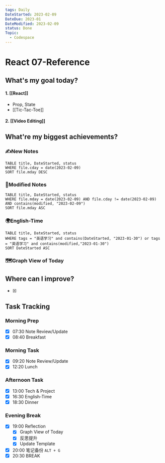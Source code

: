 ```yaml
---
tags: Daily
DateStarted: 2023-02-09
DateDue: 2023-01
DateModified: 2023-02-09
status: Done
Topic:
  - Codespace
---
```


# React 07-Reference

## What's my goal today?

#### 1. [[React]]

- Prop, State
- [[Tic-Tac-Toe]]

#### 2. [[Video Editing]]

## What're my biggest achievements?

### ✍️New Notes

```dataview
TABLE title, DateStarted, status
WHERE file.cday = date(2023-02-09)
SORT file.mday DESC
```

### 📝Modified Notes

```dataview
TABLE title, DateStarted, status
WHERE file.mday = date(2023-02-09) AND file.cday != date(2023-02-09) AND contains(modified, "2023-02-09")
SORT file.mday ASC
```

### 🌍English-Time

```dataview
TABLE title, DateStarted, status
WHERE tags = "英语学习" and contains(DateStarted, "2023-01-30") or tags = "英语学习" and contains(modified,"2023-01-30")
SORT DateStarted ASC
```

### 🗺️Graph View of Today

## Where can I improve?

- [x]

## Task Tracking

### Morning Prep

- [x] 07:30 Note Review/Update
- [x] 08:40 Breakfast

### Morning Task

- [x] 09:20 Note Review/Update
- [x] 12:20 Lunch

### Afternoon Task

- [x] 13:00 Tech & Project
- [x] 16:30 English-Time
- [x] 18:30 Dinner

### Evening Break

- [x] 19:00 Reflection
  - [x] Graph View of Today
  - [x] 反思提升
  - [x] Update Template
- [x] 20:00 笔记备份 `ALT + G`
- [x] 20:30 BREAK
